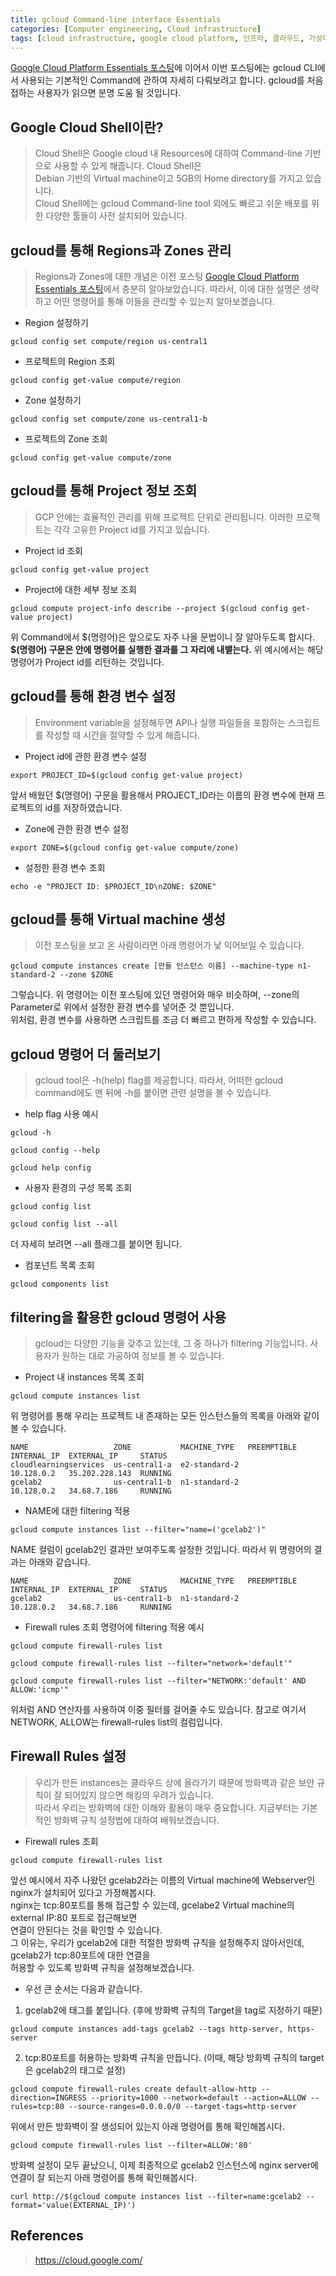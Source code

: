 ```yaml
---
title: gcloud Command-line interface Essentials
categories: [Computer engineering, Cloud infrastructure]
tags: [cloud infrastructure, google cloud platform, 인프라, 클라우드, 가상머신, 구글 클라우드 플랫폼]
---
```


[Google Cloud Platform Essentials 포스팅](https://l-o-g-a-n.github.io/posts/google-cloud-essentials)에 이어서 이번 포스팅에는 gcloud CLI에서 사용되는 기본적인 Command에 관하여 자세히 다뤄보려고 합니다. gcloud를 처음 접하는 사용자가 읽으면 분명 도움 될 것입니다.

## Google Cloud Shell이란?
> Cloud Shell은 Google cloud 내 Resources에 대하여 Command-line 기반으로 사용할 수 있게 해줍니다. Cloud Shell은  
Debian 기반의 Virtual machine이고 5GB의 Home directory를 가지고 있습니다.  
Cloud Shell에는 gcloud Command-line tool 외에도 빠르고 쉬운 배포를 위한 다양한 툴들이 사전 설치되어 있습니다.  


## gcloud를 통해 Regions과 Zones 관리
> Regions과 Zones에 대한 개념은 이전 포스팅 [Google Cloud Platform Essentials 포스팅](https://l-o-g-a-n.github.io/posts/google-cloud-essentials)에서 충분히 알아보았습니다. 따라서, 이에 대한 설명은 생략하고 어떤 명령어를 통해 이들을 관리할 수 있는지 알아보겠습니다.

* Region 설정하기
```
gcloud config set compute/region us-central1
```

* 프로젝트의 Region 조회
```
gcloud config get-value compute/region
```

* Zone 설정하기
```
gcloud config set compute/zone us-central1-b
```

* 프로젝트의 Zone 조회
```
gcloud config get-value compute/zone
```

## gcloud를 통해 Project 정보 조회
> GCP 안에는 효율적인 관리를 위해 프로젝트 단위로 관리됩니다. 이러한 프로젝트는 각각 고유한 Project id를 가지고 있습니다.

*  Project id 조회
```
gcloud config get-value project
```

* Project에 대한 세부 정보 조회
```
gcloud compute project-info describe --project $(gcloud config get-value project)
```
위 Command에서 \$(명령어)은 앞으로도 자주 나올 문법이니 잘 알아두도록 합시다.     
**\$(명령어) 구문은 안에 명령어를 실행한 결과를 그 자리에 내뱉는다.** 위 예시에서는 해당 명령어가 Project id를 리턴하는 것입니다.


## gcloud를 통해 환경 변수 설정
> Environment variable을 설정해두면 API나 실행 파일들을 포함하는 스크립트를 작성할 때 시간을 절약할 수 있게 해줍니다.

* Project id에 관한 환경 변수 설정
```
export PROJECT_ID=$(gcloud config get-value project)
```
앞서 배웠던 \$(명령어) 구문을 활용해서 PROJECT_ID라는 이름의 환경 변수에 현재 프로젝트의 id를 저장하였습니다.

* Zone에 관한 환경 변수 설정
```
export ZONE=$(gcloud config get-value compute/zone)
```

* 설정한 환경 변수 조회
```
echo -e "PROJECT ID: $PROJECT_ID\nZONE: $ZONE"
```

## gcloud를 통해 Virtual machine 생성
> 이전 포스팅을 보고 온 사람이라면 아래 명령어가 낯 익어보일 수 있습니다.
```
gcloud compute instances create [만들 인스턴스 이름] --machine-type n1-standard-2 --zone $ZONE
```
그렇습니다. 위 명령어는 이전 포스팅에 있던 명령어와 매우 비슷하며, --zone의 Parameter로 위에서 설정한 환경 변수를 넣어준 것 뿐입니다.  
위처럼, 환경 변수를 사용하면 스크립트를 조금 더 빠르고 편하게 작성할 수 있습니다.

## gcloud 명령어 더 둘러보기
> gcloud tool은 -h(help) flag를 제공합니다. 따라서, 어떠한 gcloud command에도 맨 뒤에 -h를 붙이면 관련 설명을 볼 수 있습니다.

* help flag 사용 예시
```
gcloud -h
```
```
gcloud config --help
```
```
gcloud help config
```

* 사용자 환경의 구성 목록 조회
```
gcloud config list
```
```
gcloud config list --all
```
더 자세히 보려면 --all 플래그를 붙이면 됩니다.

* 컴포넌트 목록 조회
```
gcloud components list
```

## filtering을 활용한 gcloud 명령어 사용
> gcloud는 다양한 기능을 갖추고 있는데, 그 중 하나가 filtering 기능입니다. 사용자가 원하는 대로 가공하여 정보를 볼 수 있습니다.

* Project 내 instances 목록 조회
```
gcloud compute instances list
```
위 명령어를 통해 우리는 프로젝트 내 존재하는 모든 인스턴스들의 목록을 아래와 같이 볼 수 있습니다.
```
NAME                   ZONE           MACHINE_TYPE   PREEMPTIBLE  INTERNAL_IP  EXTERNAL_IP     STATUS
cloudlearningservices  us-central1-a  e2-standard-2               10.128.0.2   35.202.228.143  RUNNING
gcelab2                us-central1-b  n1-standard-2               10.128.0.2   34.68.7.186     RUNNING
```

* NAME에 대한 filtering 적용
```
gcloud compute instances list --filter="name=('gcelab2')"
```
NAME 컬럼이 gcelab2인 결과만 보여주도록 설정한 것입니다. 따라서 위 명령어의 결과는 아래와 같습니다.
```
NAME                   ZONE           MACHINE_TYPE   PREEMPTIBLE  INTERNAL_IP  EXTERNAL_IP     STATUS
gcelab2                us-central1-b  n1-standard-2               10.128.0.2   34.68.7.186     RUNNING
```

* Firewall rules 조회 명령어에 filtering 적용 예시
```
gcloud compute firewall-rules list
```
```
gcloud compute firewall-rules list --filter="network='default'"
```
```
gcloud compute firewall-rules list --filter="NETWORK:'default' AND ALLOW:'icmp'"
```
위처럼 AND 연산자를 사용하여 이중 필터를 걸어줄 수도 있습니다. 참고로 여기서 NETWORK, ALLOW는 firewall-rules list의 컬럼입니다.

## Firewall Rules 설정
> 우리가 만든 instances는 클라우드 상에 올라가기 때문에 방화벽과 같은 보안 규칙이 잘 되어있지 않으면 해킹의 우려가 있습니다.  
따라서 우리는 방화벽에 대한 이해와 활용이 매우 중요합니다. 지금부터는 기본적인 방화벽 규칙 설정법에 대하여 배워보겠습니다.

* Firewall rules 조회
```
gcloud compute firewall-rules list
```
앞선 예시에서 자주 나왔던 gcelab2라는 이름의 Virtual machine에 Webserver인 nginx가 설치되어 있다고 가정해봅시다.  
nginx는 tcp:80포트를 통해 접근할 수 있는데, gcelabe2 Virtual machine의 external IP:80 포트로 접근해보면  
연결이 안된다는 것을 확인할 수 있습니다.  
그 이유는, 우리가 gcelab2에 대한 적절한 방화벽 규칙을 설정해주지 않아서인데, gcelab2가 tcp:80포트에 대한 연결을  
허용할 수 있도록 방화벽 규칙을 설정해보겠습니다.  

* 우선 큰 순서는 다음과 같습니다.  
1. gcelab2에 태그를 붙입니다. (후에 방화벽 규칙의 Target을 tag로 지정하기 때문)
```
gcloud compute instances add-tags gcelab2 --tags http-server, https-server
```
2. tcp:80포트를 허용하는 방화벽 규칙을 만듭니다. (이때, 해당 방화벽 규칙의 target은 gcelab2의 태그로 설정)
```
gcloud compute firewall-rules create default-allow-http --direction=INGRESS --priority=1000 --network=default --action=ALLOW --rules=tcp:80 --source-ranges=0.0.0.0/0 --target-tags=http-server
```

위에서 만든 방화벽이 잘 생성되어 있는지 아래 명령어를 통해 확인해봅시다.
```
gcloud compute firewall-rules list --filter=ALLOW:'80'
```
방화벽 설정이 모두 끝났으니, 이제 최종적으로 gcelab2 인스턴스에 nginx server에 연결이 잘 되는지 아래 명령어를 통해 확인해봅시다.
```
curl http://$(gcloud compute instances list --filter=name:gcelab2 --format='value(EXTERNAL_IP)')
```

## References
> https://cloud.google.com/ 